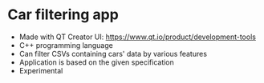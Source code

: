 # Car filtering app

- Made with QT Creator UI: https://www.qt.io/product/development-tools
- C++ programming language
- Can filter CSVs containing cars' data by various features
- Application is based on the given specification
- Experimental
